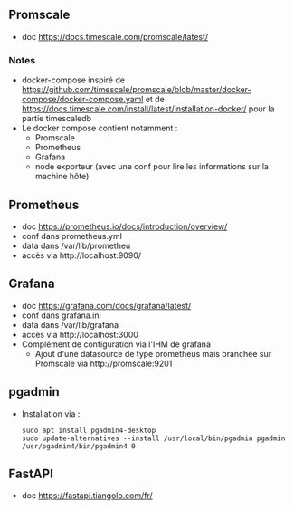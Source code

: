 ## Promscale
* doc https://docs.timescale.com/promscale/latest/

### Notes
* docker-compose inspiré de https://github.com/timescale/promscale/blob/master/docker-compose/docker-compose.yaml et de https://docs.timescale.com/install/latest/installation-docker/ pour la partie timescaledb
* Le docker compose contient notamment :
  * Promscale
  * Prometheus
  * Grafana
  * node exporteur (avec une conf pour lire les informations sur la machine hôte)

## Prometheus
* doc https://prometheus.io/docs/introduction/overview/
* conf dans prometheus.yml
* data dans /var/lib/prometheu
* accès via http://localhost:9090/

## Grafana
* doc https://grafana.com/docs/grafana/latest/
* conf dans grafana.ini
* data dans /var/lib/grafana
* accès via http://localhost:3000
* Complément de configuration via l'IHM de grafana
  * Ajout d'une datasource de type prometheus mais branchée sur Promscale via http://promscale:9201

## pgadmin
* Installation via :
    ```
    sudo apt install pgadmin4-desktop
    sudo update-alternatives --install /usr/local/bin/pgadmin pgadmin /usr/pgadmin4/bin/pgadmin4 0
    ```
## FastAPI
* doc https://fastapi.tiangolo.com/fr/
